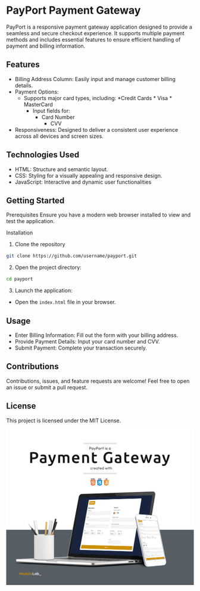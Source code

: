 # PayPort Payment Gateway

PayPort is a responsive payment gateway application designed to provide a seamless and secure checkout experience. It supports multiple payment methods and includes essential features to ensure efficient handling of payment and billing information.

## Features

* Billing Address Column: Easily input and manage customer billing details.
* Payment Options:
  * Supports major card types, including:
        *Credit Cards
        * Visa
        * MasterCard
    * Input fields for:
      * Card Number
        * CVV
* Responsiveness: Designed to deliver a consistent user experience across all devices and screen sizes.

## Technologies Used

* HTML: Structure and semantic layout.
* CSS: Styling for a visually appealing and responsive design.
* JavaScript: Interactive and dynamic user functionalities

## Getting Started

Prerequisites
Ensure you have a modern web browser installed to view and test the application.

Installation

1. Clone the repository

```Bash
git clone https://github.com/username/payport.git
```

2. Open the project directory:

```Bash
cd payport
```

3. Launch the application:

* Open the `index.html` file in your browser.

## Usage

* Enter Billing Information: Fill out the form with your billing address.
* Provide Payment Details: Input your card number and CVV.
* Submit Payment: Complete your transaction securely.

## Contributions

Contributions, issues, and feature requests are welcome! Feel free to open an issue or submit a pull request.

## License

This project is licensed under the MIT License.

![Demo img](PayPort.png)
